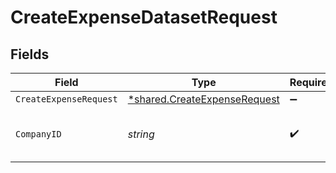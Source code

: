 # CreateExpenseDatasetRequest


## Fields

| Field                                                                       | Type                                                                        | Required                                                                    | Description                                                                 | Example                                                                     |
| --------------------------------------------------------------------------- | --------------------------------------------------------------------------- | --------------------------------------------------------------------------- | --------------------------------------------------------------------------- | --------------------------------------------------------------------------- |
| `CreateExpenseRequest`                                                      | [*shared.CreateExpenseRequest](../../models/shared/createexpenserequest.md) | :heavy_minus_sign:                                                          | N/A                                                                         |                                                                             |
| `CompanyID`                                                                 | *string*                                                                    | :heavy_check_mark:                                                          | N/A                                                                         | 8a210b68-6988-11ed-a1eb-0242ac120002                                        |